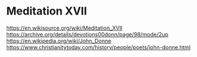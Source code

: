# Meditation XVII

https://en.wikisource.org/wiki/Meditation_XVII
https://archive.org/details/devotions00donn/page/98/mode/2up
https://en.wikipedia.org/wiki/John_Donne
https://www.christianitytoday.com/history/people/poets/john-donne.html
